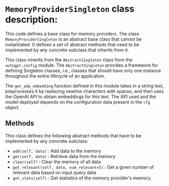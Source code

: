 # `MemoryProviderSingleton` class description:

This code defines a base class for memory providers. The class `MemoryProviderSingleton` is an abstract base class that cannot be instantiated. It defines a set of abstract methods that need to be implemented by any concrete subclass that inherits from it. 

This class inherits from the `AbstractSingleton` class from the `autogpt.config` module. The `AbstractSingleton` provides a framework for defining Singleton classes, i.e., classes that should have only one instance throughout the entire lifecycle of an application.

The `get_ada_embedding` function defined in this module takes in a string text, preprocesses it by replacing newline characters with spaces, and then uses the OpenAI API to obtain embeddings for this text. The API used and the model deployed depends on the configuration data present in the `cfg` object.

## Methods
This class defines the following abstract methods that have to be implemented by any concrete subclass:
- `add(self, data)` : Add data to the memory
- `get(self, data)` : Retrieve data from the memory
- `clear(self)` : Clear the memory of all data
- `get_relevant(self, data, num_relevant=5)` : Get a given number of relevant data based on input query data
- `get_stats(self)` : Get statistics of the memory provider's memory.